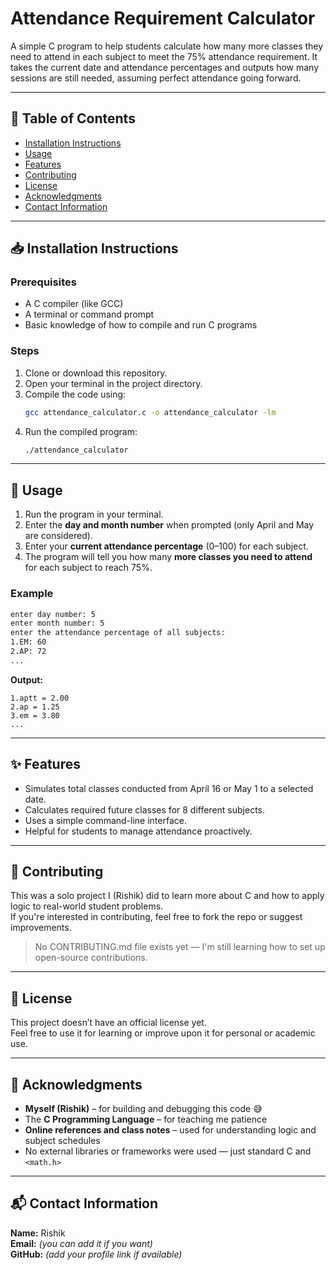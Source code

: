 # Attendance Requirement Calculator

A simple C program to help students calculate how many more classes they need to attend in each subject to meet the 75% attendance requirement. It takes the current date and attendance percentages and outputs how many sessions are still needed, assuming perfect attendance going forward.

---

## 📑 Table of Contents

- [Installation Instructions](#installation-instructions)  
- [Usage](#usage)  
- [Features](#features)  
- [Contributing](#contributing)  
- [License](#license)  
- [Acknowledgments](#acknowledgments)  
- [Contact Information](#contact-information)  

---

## 📥 Installation Instructions

### Prerequisites
- A C compiler (like GCC)
- A terminal or command prompt
- Basic knowledge of how to compile and run C programs

### Steps
1. Clone or download this repository.
2. Open your terminal in the project directory.
3. Compile the code using:
   ```bash
   gcc attendance_calculator.c -o attendance_calculator -lm
   ```
4. Run the compiled program:
   ```bash
   ./attendance_calculator
   ```

---

## 🚀 Usage

1. Run the program in your terminal.
2. Enter the **day and month number** when prompted (only April and May are considered).
3. Enter your **current attendance percentage** (0–100) for each subject.
4. The program will tell you how many **more classes you need to attend** for each subject to reach 75%.

### Example

```bash
enter day number: 5
enter month number: 5
enter the attendance percentage of all subjects:
1.EM: 60
2.AP: 72
...
```

**Output:**
```
1.aptt = 2.00
2.ap = 1.25
3.em = 3.80
...
```

---

## ✨ Features

- Simulates total classes conducted from April 16 or May 1 to a selected date.
- Calculates required future classes for 8 different subjects.
- Uses a simple command-line interface.
- Helpful for students to manage attendance proactively.

---

## 🤝 Contributing

This was a solo project I (Rishik) did to learn more about C and how to apply logic to real-world student problems.  
If you're interested in contributing, feel free to fork the repo or suggest improvements.

> No CONTRIBUTING.md file exists yet — I'm still learning how to set up open-source contributions.

---

## 📄 License

This project doesn’t have an official license yet.  
Feel free to use it for learning or improve upon it for personal or academic use.

---

## 🙏 Acknowledgments

- **Myself (Rishik)** – for building and debugging this code 😅  
- The **C Programming Language** – for teaching me patience  
- **Online references and class notes** – used for understanding logic and subject schedules  
- No external libraries or frameworks were used — just standard C and `<math.h>`

---

## 📬 Contact Information

**Name:** Rishik  
**Email:** *(you can add it if you want)*  
**GitHub:** *(add your profile link if available)*
